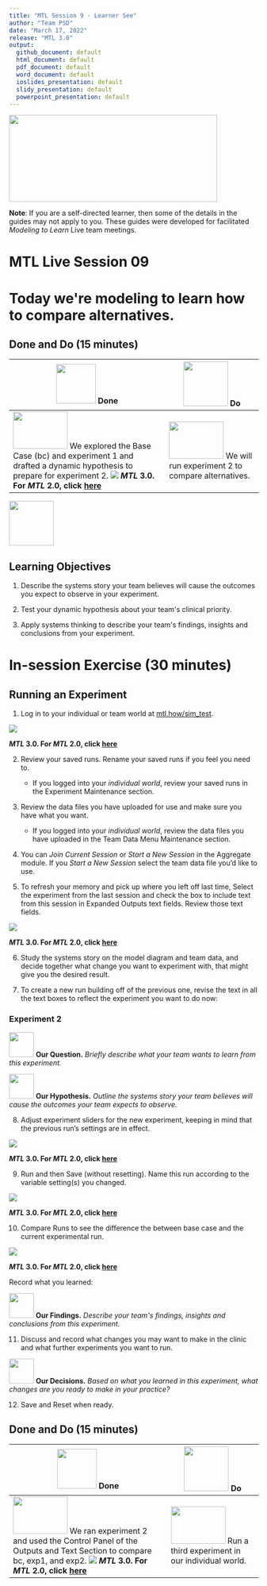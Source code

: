 ```yaml
---
title: "MTL Session 9 - Learner See"
author: "Team PSD"
date: "March 17, 2022"
release: "MTL 3.0"
output: 
  github_document: default
  html_document: default
  pdf_document: default
  word_document: default
  ioslides_presentation: default
  slidy_presentation: default
  powerpoint_presentation: default
---
```

[<img src = "https://github.com/lzim/teampsd/blob/master/resources/title_slides/mtl_s09_compare_alternatives_title.png"
     height = "175" width = "420">](#DontLink)  
     
**Note**: If you are a self-directed learner, then some of the details in the guides may not apply to you. These guides were developed for facilitated *Modeling to Learn* Live team meetings.

# MTL Live Session 09

# Today we're modeling to learn how to compare alternatives.

## Done and Do (15 minutes)
<!-- Do/Done Tables -->
| [<img src = "https://github.com/lzim/teampsd/blob/master/resources/icons/done.png" height = "80" width = "80">](#.) **Done** | [<img src = "https://github.com/lzim/teampsd/blob/master/resources/icons/do.png" height = "90" width = "90">](#.) **Do** |
| --- | --- | 
| [<img src = "https://raw.githubusercontent.com/lzim/teampsd/master/resources/logos/mtl_how_sim.png" height = "75" width = "110">](http://mtl.how/sim_test) We explored the Base Case (bc) and experiment 1 and drafted a dynamic hypothesis to prepare for experiment 2. [![](https://raw.githubusercontent.com/lzim/teampsd/master/resources/gifs/mtl_3.0/sim_ui_text_fields.gif)](#.) **_MTL_ 3.0. For _MTL_ 2.0, click [here](https://github.com/lzim/mtl/blob/master/release_2.0/mtl_session09_see.md)** | [<img src = "https://raw.githubusercontent.com/lzim/teampsd/master/resources/logos/mtl_how_sim.png" height = "75" width = "110">](http://mtl.how/sim_test) We will run experiment 2 to compare alternatives. 


<!-- Learning Objectives Icon --> 
[<img src = "https://github.com/lzim/teampsd/blob/master/resources/icons/learning_objectives.png" height = "90" width = "90" style ="display: inline-block"/>](#.) 

## Learning Objectives

1. Describe the systems story your team believes will cause the outcomes you expect to observe in your experiment.

2. Test your dynamic hypothesis about your team's clinical priority.

3. Apply systems thinking to describe your team's findings, insights and conclusions from your experiment. 


# In-session Exercise (30 minutes)

## Running an Experiment

1.	Log in to your individual or team world at [mtl.how/sim_test](http://mtl.how/sim_test).

[![](https://raw.githubusercontent.com/lzim/teampsd/master/resources/gifs/mtl_2.0/sim_ui_1.gif)](#.)

**_MTL_ 3.0. For _MTL_ 2.0, click [here](https://github.com/lzim/mtl/blob/master/release_1.7/mtl_session09_see.md)** 

2.	Review your saved runs. Rename your saved runs if you feel you need to.

    + If you logged into your *individual world*, review your saved runs in the Experiment Maintenance section. 
    
3.	Review the data files you have uploaded for use and make sure you have what you want.

    + If you logged into your *individual world*, review the data files you have uploaded in the Team Data Menu Maintenance section.
    
4.	You can *Join Current Session* or *Start a New Session* in the Aggregate module. If you *Start a New Session* select the team data file you’d like to use.


5.	To refresh your memory and pick up where you left off last time, Select the experiment from the last session and check the box to include text from this session in Expanded Outputs text fields. Review those text fields.

[![](https://raw.githubusercontent.com/lzim/teampsd/master/resources/gifs/mtl_2.0/sim_ui_compare_alt.gif)](#.)

**_MTL_ 3.0. For _MTL_ 2.0, click [here](https://github.com/lzim/mtl/blob/master/release_1.7/mtl_session09_see.md)** 

6.	Study the systems story on the model diagram and team data, and decide together what change you want to experiment with, that might give you the desired result.


7.	To create a new run building off of the previous one, revise the text in all the text boxes to reflect the experiment you want to do now: 

### Experiment 2
[<img src = "https://raw.githubusercontent.com/lzim/teampsd/master/resources/icons/mtl_question.png" height = "50" width = "50" style = "display: inline-block"/>](#.) **Our Question.** *Briefly describe what your team wants to learn from this experiment.* 

[<img src = "https://raw.githubusercontent.com/lzim/teampsd/master/resources/icons/mtl_hypothesis.png" height = "50" width = "50" style = "display: inline-block"/>](#.) **Our Hypothesis.** *Outline the systems story your team believes will cause the outcomes your team expects to observe.*

8.	Adjust experiment sliders for the new experiment, keeping in mind that the previous run’s settings are in effect.

[![](https://raw.githubusercontent.com/lzim/teampsd/master/resources/gifs/mtl_2.0/sim_ui_adjust_sliders.gif)](#.)

**_MTL_ 3.0. For _MTL_ 2.0, click [here](https://github.com/lzim/mtl/blob/master/release_1.7/mtl_session09_see.md)** 


9.	Run and then Save (without resetting). Name this run according to the variable setting(s) you changed.

[![](https://raw.githubusercontent.com/lzim/teampsd/master/resources/gifs/mtl_2.0/sim_ui_save_exp.gif)](#.)

**_MTL_ 3.0. For _MTL_ 2.0, click [here](https://github.com/lzim/mtl/blob/master/release_1.7/mtl_session09_see.md)** 


10.	Compare Runs to see the difference the between base case and the current experimental run.

[![](https://raw.githubusercontent.com/lzim/teampsd/master/resources/gifs/mtl_2.0/sim_ui_results_dash.gif)](#.)

**_MTL_ 3.0. For _MTL_ 2.0, click [here](https://github.com/lzim/mtl/blob/master/release_1.7/mtl_session09_see.md)** 


Record what you learned:

[<img src = "https://raw.githubusercontent.com/lzim/teampsd/master/resources/icons/mtl_findings.png" height = "50" width = "50" style = "display: inline-block"/>](#.) **Our Findings.** *Describe your team's findings, insights and conclusions from this experiment.*  

11.	Discuss and record what changes you may want to make in the clinic and what further experiments you want to run. 

[<img src = "https://raw.githubusercontent.com/lzim/teampsd/master/resources/icons/mtl_decisions.png" height = "50" width = "50" style = "display: inline-block"/>](#.) **Our Decisions.** *Based on what you learned in this experiment, what changes are you ready to make in your practice?*  

12. Save and Reset when ready.
 
## Done and Do (15 minutes)
<!-- Do/Done Tables -->
| [<img src = "https://github.com/lzim/teampsd/blob/master/resources/icons/done.png" height = "80" width = "80">](#.) **Done** | [<img src = "https://github.com/lzim/teampsd/blob/master/resources/icons/do.png" height = "90" width = "90">](#.) **Do** |
| --- | --- | 
| [<img src = "https://raw.githubusercontent.com/lzim/teampsd/master/resources/logos/mtl_how_sim.png" height = "75" width = "110">](http://mtl.how/sim_test) We ran experiment 2 and used the Control Panel of the Outputs and Text Section to compare bc, exp1, and exp2. [![](https://raw.githubusercontent.com/lzim/teampsd/master/resources/gifs/mtl_2.0/sim_ui_results_dash.gif)](#.) **_MTL_ 3.0. For _MTL_ 2.0, click [here](https://github.com/lzim/mtl/blob/master/release_2.0/mtl_session09_see.md)** | [<img src = "https://raw.githubusercontent.com/lzim/teampsd/master/resources/logos/mtl_how_sim.png" height = "75" width = "110">](http://mtl.how/sim_test) Run a third experiment in our individual world. |

